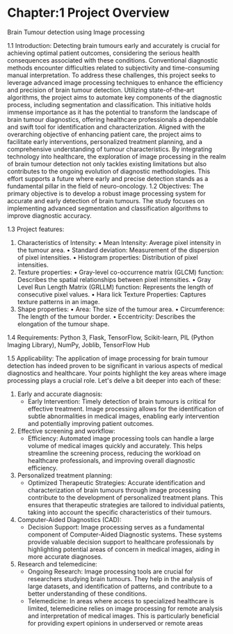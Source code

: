 # Chapter:1 Project Overview
Brain Tumour detection using Image processing

1.1 Introduction:
Detecting brain tumours early and accurately is crucial for achieving optimal patient outcomes, considering the serious health consequences associated with these conditions. Conventional diagnostic methods encounter difficulties related to subjectivity and time-consuming manual interpretation. To address these challenges, this project seeks to leverage advanced image processing techniques to enhance the efficiency and precision of brain tumour detection. Utilizing state-of-the-art algorithms, the project aims to automate key components of the diagnostic process, including segmentation and classification.
This initiative holds immense importance as it has the potential to transform the landscape of brain tumour diagnostics, offering healthcare professionals a dependable and swift tool for identification and characterization. Aligned with the overarching objective of enhancing patient care, the project aims to facilitate early interventions, personalized treatment planning, and a comprehensive understanding of tumour characteristics. By integrating technology into healthcare, the exploration of image processing in the realm of brain tumour detection not only tackles existing limitations but also contributes to the ongoing evolution of diagnostic methodologies. This effort supports a future where early and precise detection stands as a fundamental pillar in the field of neuro-oncology.
1.2 Objectives:
The primary objective is to develop a robust image processing system for accurate and early detection of brain tumours. The study focuses on implementing advanced segmentation and classification algorithms to improve diagnostic accuracy.

1.3 Project features:
1.	Characteristics of Intensity:
•	Mean Intensity: Average pixel intensity in the tumour area.
•	Standard deviation: Measurement of the dispersion of pixel intensities.
•	Histogram properties: Distribution of pixel intensities.
2.	Texture properties:
•	Gray-level co-occurrence matrix (GLCM) function: Describes the spatial relationships between pixel intensities.
•	Gray Level Run Length Matrix (GRLLM) function: Represents the length of consecutive pixel values.
•	Hara lick Texture Properties: Captures texture patterns in an image.
3.	Shape properties:
•	Area: The size of the tumour area.
•	Circumference: The length of the tumour border.
•	Eccentricity: Describes the elongation of the tumour shape.

1.4 Requirements:
Python 3, Flask, TensorFlow, Scikit-learn, PIL (Python Imaging Library), NumPy, Joblib, TensorFlow Hub

1.5 Applicability:
The application of image processing for brain tumour detection has indeed proven to be significant in various aspects of medical diagnostics and healthcare. Your points highlight the key areas where image processing plays a crucial role. Let's delve a bit deeper into each of these:

1. Early and accurate diagnosis:
   - Early Intervention: Timely detection of brain tumours is critical for effective treatment. Image processing allows for the identification of subtle abnormalities in medical images, enabling early intervention and potentially improving patient outcomes.
2. Effective screening and workflow:
   - Efficiency: Automated image processing tools can handle a large volume of medical images quickly and accurately. This helps streamline the screening process, reducing the workload on healthcare professionals, and improving overall diagnostic efficiency.
3. Personalized treatment planning:
   - Optimized Therapeutic Strategies:  Accurate identification and characterization of brain tumours through image processing contribute to the development of personalized treatment plans. This ensures that therapeutic strategies are tailored to individual patients, taking into account the specific characteristics of their tumours.
4. Computer-Aided Diagnostics (CAD):
   - Decision Support: Image processing serves as a fundamental component of Computer-Aided Diagnostic systems. These systems provide valuable decision support to healthcare professionals by highlighting potential areas of concern in medical images, aiding in more accurate diagnoses.
5. Research and telemedicine:
   - Ongoing Research: Image processing tools are crucial for researchers studying brain tumours. They help in the analysis of large datasets, and identification of patterns, and contribute to a better understanding of these conditions.
   - Telemedicine: In areas where access to specialized healthcare is limited, telemedicine relies on image processing for remote analysis and interpretation of medical images. This is particularly beneficial for providing expert opinions in underserved or remote areas
